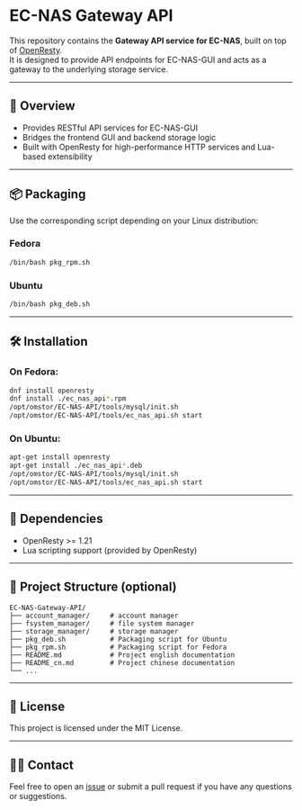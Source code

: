 # EC-NAS Gateway API

This repository contains the **Gateway API service for EC-NAS**, built on top of [OpenResty](https://openresty.org/).  
It is designed to provide API endpoints for EC-NAS-GUI and acts as a gateway to the underlying storage service.

---

## 📌 Overview

- Provides RESTful API services for EC-NAS-GUI
- Bridges the frontend GUI and backend storage logic
- Built with OpenResty for high-performance HTTP services and Lua-based extensibility

---

## 📦 Packaging

Use the corresponding script depending on your Linux distribution:

### Fedora

```bash
/bin/bash pkg_rpm.sh
````

### Ubuntu

```bash
/bin/bash pkg_deb.sh
```

---

## 🛠 Installation

### On Fedora:

```bash
dnf install openresty
dnf install ./ec_nas_api*.rpm
/opt/omstor/EC-NAS-API/tools/mysql/init.sh
/opt/omstor/EC-NAS-API/tools/ec_nas_api.sh start
```

### On Ubuntu:

```bash
apt-get install openresty
apt-get install ./ec_nas_api*.deb
/opt/omstor/EC-NAS-API/tools/mysql/init.sh
/opt/omstor/EC-NAS-API/tools/ec_nas_api.sh start
```

---

## 🔧 Dependencies

* OpenResty >= 1.21
* Lua scripting support (provided by OpenResty)

---

## 📁 Project Structure (optional)

```
EC-NAS-Gateway-API/
├── account_manager/     # account manager
├── fsystem_manager/     # file system manager
├── storage_manager/     # storage manager
├── pkg_deb.sh           # Packaging script for Ubuntu
├── pkg_rpm.sh           # Packaging script for Fedora
├── README.md            # Project english documentation
├── README_cn.md         # Project chinese documentation
└── ...
```

---

## 📄 License

This project is licensed under the MIT License.

---

## 🙋‍♂️ Contact

Feel free to open an [issue](https://github.com/ChainEarn/EC-NAS-API/issues) or submit a pull request if you have any questions or suggestions.



